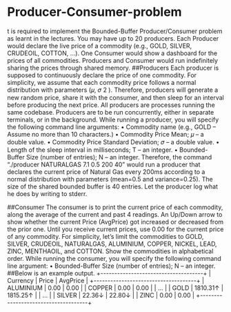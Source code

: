 # Producer-Consumer-problem
t is required to implement the Bounded-Buffer Producer/Consumer problem as learnt in the 
lectures. You may have up to 20 producers. Each Producer would declare the live price of a commodity 
(e.g., GOLD, SILVER, CRUDEOIL, COTTON, …). One Consumer would show a dashboard for the prices of all 
commodities. Producers and Consumer would run indefinitely sharing the prices through shared memory.
##Producers
Each producer is supposed to continuously declare the price of one commodity. For simplicity, we assume 
that each commodity price follows a normal distribution with parameters (𝜇, 𝜎
2
). Therefore, producers 
will generate a new random price, share it with the consumer, and then sleep for an interval before 
producing the next price.
All producers are processes running the same codebase. Producers are to be run concurrently, either in 
separate terminals, or in the background. While running a producer, you will specify the following 
command line arguments:
• Commodity name (e.g., GOLD – Assume no more than 10 characters.)
• Commodity Price Mean; 𝜇 – a double value.
• Commodity Price Standard Deviation; 𝜎 – a double value.
• Length of the sleep interval in milliseconds; T – an integer. 
• Bounded-Buffer Size (number of entries); N – an integer.
Therefore, the command “./producer NATURALGAS 7.1 0.5 200 40” would run a producer that declares 
the current price of Natural Gas every 200ms according to a normal distribution with parameters 
(mean=0.5 and variance=0.25). The size of the shared bounded buffer is 40 entries.
Let the producer log what he does by writing to stderr.

##Consumer
The consumer is to print the current price of each commodity, along the average of the current and past 
4 readings. An Up/Down arrow to show whether the current Price (AvgPrice) got increased or decreased 
from the prior one. Until you receive current prices, use 0.00 for the current price of any commodity.
For simplicity, let’s limit the commodities to GOLD, SILVER, CRUDEOIL, NATURALGAS, ALUMINIUM, 
COPPER, NICKEL, LEAD, ZINC, MENTHAOIL, and COTTON. Show the commodities in alphabetical order.
While running the consumer, you will specify the following command line argument:
• Bounded-Buffer Size (number of entries); N – an integer.
##Below is an example output.
+-------------------------------------+
| Currency | Price | AvgPrice |
+-------------------------------------+
| ALUMINIUM | 0.00 | 0.00 |
| COPPER | 0.00 | 0.00 |
| ... |
| GOLD | 1810.31↑ | 1815.25↑ |
| ... |
| SILVER | 22.36↓ | 22.80↓ |
| ZINC | 0.00 | 0.00 |
+-------------------------------------+
